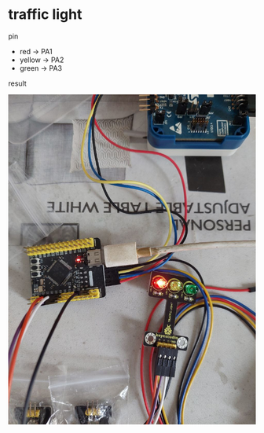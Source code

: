 # traffic light

pin

- red -> PA1
- yellow -> PA2
- green -> PA3

result

![result](./6267002170368527340.jpg)
